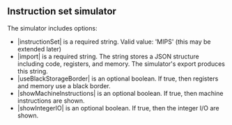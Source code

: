 ## Instruction set simulator

The simulator includes options:
  * |instructionSet| is a required string. Valid value: 'MIPS' (this may be extended later)
  * |import| is a required string. The string stores a JSON structure including code, registers, and memory. The simulator's export produces this string.
  * |useBlackStorageBorder| is an optional boolean. If true, then registers and memory use a black border.
  * |showMachineInstructions| is an optional boolean. If true, then machine instructions are shown.
  * |showIntegerIO| is an optional boolean. If true, then the integer I/O are shown.